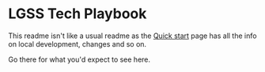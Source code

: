 # LGSS Tech Playbook

This readme isn't like a usual readme as the [Quick start](/quick-start.md) page has all the info on local development, changes and so on.

Go there for what you'd expect to see here.